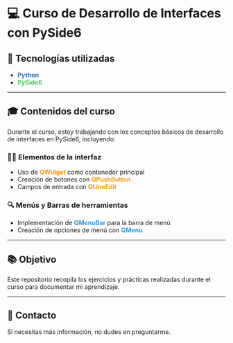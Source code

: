 # 💻 Curso de Desarrollo de Interfaces con PySide6 

## 🔧 Tecnologías utilizadas

- <span style="color:#3776ab; font-weight:bold;">Python</span>
- <span style="color:#41cd52; font-weight:bold;">PySide6</span>

---

## 🎓 Contenidos del curso

Durante el curso, estoy trabajando con los conceptos básicos de desarrollo de interfaces en PySide6, incluyendo:

### 👨‍💻 Elementos de la interfaz
- Uso de <span style="color:#f39c12; font-weight:bold;">QWidget</span> como contenedor principal
- Creación de botones con <span style="color:#f39c12; font-weight:bold;">QPushButton</span>
- Campos de entrada con <span style="color:#f39c12; font-weight:bold;">QLineEdit</span>

### 🔍 Menús y Barras de herramientas
- Implementación de <span style="color:#3498db; font-weight:bold;">QMenuBar</span> para la barra de menú
- Creación de opciones de menú con <span style="color:#3498db; font-weight:bold;">QMenu</span>

---

## 📚 Objetivo
Este repositorio recopila los ejercicios y prácticas realizadas durante el curso para documentar mi aprendizaje.

---

## 👋 Contacto
Si necesitas más información, no dudes en preguntarme.

